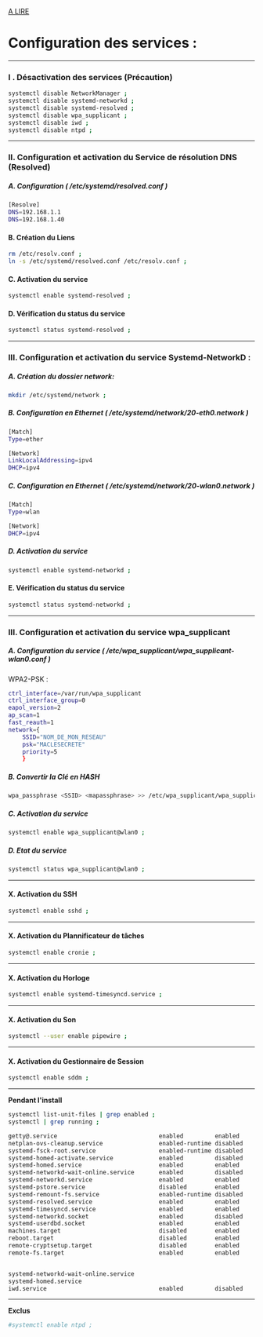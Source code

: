 [A LIRE](https://wiki.archlinux.fr/systemd)

# Configuration des services :

----------------------------------------------------------------------------------------------------------------
### I . Désactivation des services (Précaution)

```bash
systemctl disable NetworkManager ;
systemctl disable systemd-networkd ;
systemctl disable systemd-resolved ;
systemctl disable wpa_supplicant ;
systemctl disable iwd ;
systemctl disable ntpd ; 
```


----------------------------------------------------------------------------------------------------------------
### II. Configuration et activation du Service de résolution DNS (Resolved)

##### A. Configuration ( /etc/systemd/resolved.conf )
```bash
[Resolve]
DNS=192.168.1.1
DNS=192.168.1.40
```

#### B. Création du Liens
```bash
rm /etc/resolv.conf ;
ln -s /etc/systemd/resolved.conf /etc/resolv.conf ;
```

#### C. Activation du service
```bash
systemctl enable systemd-resolved ;
```

#### D. Vérification du status du service
```bash
systemctl status systemd-resolved ;
```


----------------------------------------------------------------------------------------------------------------
### III. Configuration et activation du service Systemd-NetworkD :

##### A. Création du dossier network:
```bash
mkdir /etc/systemd/network ;
```

##### B. Configuration en Ethernet ( /etc/systemd/network/20-eth0.network )

```bash
[Match]
Type=ether

[Network]
LinkLocalAddressing=ipv4
DHCP=ipv4
```

##### C. Configuration en Ethernet ( /etc/systemd/network/20-wlan0.network )

```bash
[Match]
Type=wlan

[Network]
DHCP=ipv4
```

##### D. Activation du service
```bash
systemctl enable systemd-networkd ;
```

#### E. Vérification du status du service
```bash
systemctl status systemd-networkd ;
```


----------------------------------------------------------------------------------------------------------------
### III. Configuration et activation du service  wpa_supplicant 

##### A. Configuration du service ( /etc/wpa_supplicant/wpa_supplicant-wlan0.conf )

WPA2-PSK :
```bash
ctrl_interface=/var/run/wpa_supplicant
ctrl_interface_group=0
eapol_version=2
ap_scan=1
fast_reauth=1
network={
	SSID="NOM_DE_MON_RESEAU"
	psk="MACLESECRETE"
	priority=5
	}
```

##### B. Convertir la Clé en HASH

```bash
wpa_passphrase <SSID> <mapassphrase> >> /etc/wpa_supplicant/wpa_supplicant-wlan0.conf ;
```

##### C. Activation du service
```bash
systemctl enable wpa_supplicant@wlan0 ;
```

##### D. Etat du service
```bash
systemctl status wpa_supplicant@wlan0 ;
```


----------------------------------------------------------------------------------------------------------------
#### X. Activation du SSH
```bash
systemctl enable sshd ;
```

----------------------------------------------------------------------------------------------------------------
#### X. Activation du Plannificateur de tâches
```bash
systemctl enable cronie ;
```

----------------------------------------------------------------------------------------------------------------
#### X. Activation du Horloge
```bash
systemctl enable systemd-timesyncd.service ; 
```

----------------------------------------------------------------------------------------------------------------
#### X. Activation du Son
```bash
systemctl --user enable pipewire ;
```


----------------------------------------------------------------------------------------------------------------
#### X. Activation du Gestionnaire de Session
```bash
systemctl enable sddm ;
```





----------------------------------------------------------------------------------------------------------------
**Pendant l'install**
```bash
systemctl list-unit-files | grep enabled ;
systemctl | grep running ;

getty@.service                             enabled         enabled
netplan-ovs-cleanup.service                enabled-runtime disabled
systemd-fsck-root.service                  enabled-runtime disabled
systemd-homed-activate.service             enabled         disabled
systemd-homed.service                      enabled         enabled
systemd-networkd-wait-online.service       enabled         disabled
systemd-networkd.service                   enabled         enabled
systemd-pstore.service                     disabled        enabled
systemd-remount-fs.service                 enabled-runtime disabled
systemd-resolved.service                   enabled         enabled
systemd-timesyncd.service                  enabled         enabled
systemd-networkd.socket                    enabled         disabled
systemd-userdbd.socket                     enabled         enabled
machines.target                            disabled        enabled
reboot.target                              disabled        enabled
remote-cryptsetup.target                   disabled        enabled
remote-fs.target                           enabled         enabled


systemd-networkd-wait-online.service
systemd-homed.service
iwd.service                                enabled         disabled
```

----------------------------------------------------------------------------------------------------------------

**Exclus**
```bash
#systemctl enable ntpd ;
```



